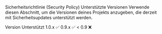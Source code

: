 Sicherheitsrichtlinie (Security Policy)
Unterstützte Versionen
Verwende diesen Abschnitt, um die Versionen deines Projekts anzugeben, die derzeit mit Sicherheitsupdates unterstützt werden.

Version	Unterstützt
1.0.x	:white_check_mark:
0.9.x	:white_check_mark:
< 0.9	:x:
